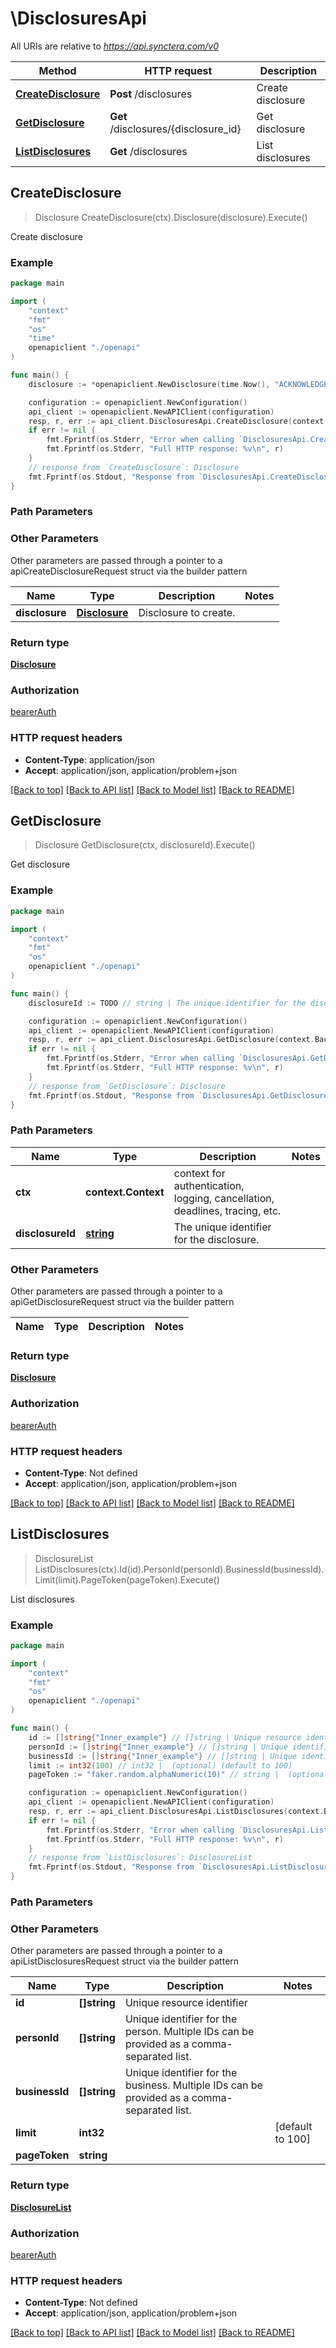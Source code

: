 # \DisclosuresApi

All URIs are relative to *https://api.synctera.com/v0*

Method | HTTP request | Description
------------- | ------------- | -------------
[**CreateDisclosure**](DisclosuresApi.md#CreateDisclosure) | **Post** /disclosures | Create disclosure
[**GetDisclosure**](DisclosuresApi.md#GetDisclosure) | **Get** /disclosures/{disclosure_id} | Get disclosure
[**ListDisclosures**](DisclosuresApi.md#ListDisclosures) | **Get** /disclosures | List disclosures



## CreateDisclosure

> Disclosure CreateDisclosure(ctx).Disclosure(disclosure).Execute()

Create disclosure



### Example

```go
package main

import (
    "context"
    "fmt"
    "os"
    "time"
    openapiclient "./openapi"
)

func main() {
    disclosure := *openapiclient.NewDisclosure(time.Now(), "ACKNOWLEDGED", openapiclient.disclosure_type("REG_DD"), "1.0") // Disclosure | Disclosure to create.

    configuration := openapiclient.NewConfiguration()
    api_client := openapiclient.NewAPIClient(configuration)
    resp, r, err := api_client.DisclosuresApi.CreateDisclosure(context.Background()).Disclosure(disclosure).Execute()
    if err != nil {
        fmt.Fprintf(os.Stderr, "Error when calling `DisclosuresApi.CreateDisclosure``: %v\n", err)
        fmt.Fprintf(os.Stderr, "Full HTTP response: %v\n", r)
    }
    // response from `CreateDisclosure`: Disclosure
    fmt.Fprintf(os.Stdout, "Response from `DisclosuresApi.CreateDisclosure`: %v\n", resp)
}
```

### Path Parameters



### Other Parameters

Other parameters are passed through a pointer to a apiCreateDisclosureRequest struct via the builder pattern


Name | Type | Description  | Notes
------------- | ------------- | ------------- | -------------
 **disclosure** | [**Disclosure**](Disclosure.md) | Disclosure to create. | 

### Return type

[**Disclosure**](Disclosure.md)

### Authorization

[bearerAuth](../README.md#bearerAuth)

### HTTP request headers

- **Content-Type**: application/json
- **Accept**: application/json, application/problem+json

[[Back to top]](#) [[Back to API list]](../README.md#documentation-for-api-endpoints)
[[Back to Model list]](../README.md#documentation-for-models)
[[Back to README]](../README.md)


## GetDisclosure

> Disclosure GetDisclosure(ctx, disclosureId).Execute()

Get disclosure



### Example

```go
package main

import (
    "context"
    "fmt"
    "os"
    openapiclient "./openapi"
)

func main() {
    disclosureId := TODO // string | The unique identifier for the disclosure.

    configuration := openapiclient.NewConfiguration()
    api_client := openapiclient.NewAPIClient(configuration)
    resp, r, err := api_client.DisclosuresApi.GetDisclosure(context.Background(), disclosureId).Execute()
    if err != nil {
        fmt.Fprintf(os.Stderr, "Error when calling `DisclosuresApi.GetDisclosure``: %v\n", err)
        fmt.Fprintf(os.Stderr, "Full HTTP response: %v\n", r)
    }
    // response from `GetDisclosure`: Disclosure
    fmt.Fprintf(os.Stdout, "Response from `DisclosuresApi.GetDisclosure`: %v\n", resp)
}
```

### Path Parameters


Name | Type | Description  | Notes
------------- | ------------- | ------------- | -------------
**ctx** | **context.Context** | context for authentication, logging, cancellation, deadlines, tracing, etc.
**disclosureId** | [**string**](.md) | The unique identifier for the disclosure. | 

### Other Parameters

Other parameters are passed through a pointer to a apiGetDisclosureRequest struct via the builder pattern


Name | Type | Description  | Notes
------------- | ------------- | ------------- | -------------


### Return type

[**Disclosure**](Disclosure.md)

### Authorization

[bearerAuth](../README.md#bearerAuth)

### HTTP request headers

- **Content-Type**: Not defined
- **Accept**: application/json, application/problem+json

[[Back to top]](#) [[Back to API list]](../README.md#documentation-for-api-endpoints)
[[Back to Model list]](../README.md#documentation-for-models)
[[Back to README]](../README.md)


## ListDisclosures

> DisclosureList ListDisclosures(ctx).Id(id).PersonId(personId).BusinessId(businessId).Limit(limit).PageToken(pageToken).Execute()

List disclosures



### Example

```go
package main

import (
    "context"
    "fmt"
    "os"
    openapiclient "./openapi"
)

func main() {
    id := []string{"Inner_example"} // []string | Unique resource identifier (optional)
    personId := []string{"Inner_example"} // []string | Unique identifier for the person. Multiple IDs can be provided as a comma-separated list.  (optional)
    businessId := []string{"Inner_example"} // []string | Unique identifier for the business. Multiple IDs can be provided as a comma-separated list.  (optional)
    limit := int32(100) // int32 |  (optional) (default to 100)
    pageToken := "faker.random.alphaNumeric(10)" // string |  (optional)

    configuration := openapiclient.NewConfiguration()
    api_client := openapiclient.NewAPIClient(configuration)
    resp, r, err := api_client.DisclosuresApi.ListDisclosures(context.Background()).Id(id).PersonId(personId).BusinessId(businessId).Limit(limit).PageToken(pageToken).Execute()
    if err != nil {
        fmt.Fprintf(os.Stderr, "Error when calling `DisclosuresApi.ListDisclosures``: %v\n", err)
        fmt.Fprintf(os.Stderr, "Full HTTP response: %v\n", r)
    }
    // response from `ListDisclosures`: DisclosureList
    fmt.Fprintf(os.Stdout, "Response from `DisclosuresApi.ListDisclosures`: %v\n", resp)
}
```

### Path Parameters



### Other Parameters

Other parameters are passed through a pointer to a apiListDisclosuresRequest struct via the builder pattern


Name | Type | Description  | Notes
------------- | ------------- | ------------- | -------------
 **id** | **[]string** | Unique resource identifier | 
 **personId** | **[]string** | Unique identifier for the person. Multiple IDs can be provided as a comma-separated list.  | 
 **businessId** | **[]string** | Unique identifier for the business. Multiple IDs can be provided as a comma-separated list.  | 
 **limit** | **int32** |  | [default to 100]
 **pageToken** | **string** |  | 

### Return type

[**DisclosureList**](DisclosureList.md)

### Authorization

[bearerAuth](../README.md#bearerAuth)

### HTTP request headers

- **Content-Type**: Not defined
- **Accept**: application/json, application/problem+json

[[Back to top]](#) [[Back to API list]](../README.md#documentation-for-api-endpoints)
[[Back to Model list]](../README.md#documentation-for-models)
[[Back to README]](../README.md)

